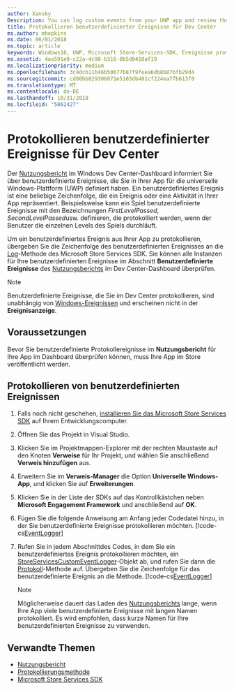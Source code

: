```yaml
---
author: Xansky
Description: You can log custom events from your UWP app and review those events in the Usage report on the Windows Dev Center dashboard.
title: Protokollieren benutzerdefinierter Ereignisse für Dev Center
ms.author: mhopkins
ms.date: 06/01/2018
ms.topic: article
keywords: Windows10, UWP, Microsoft Store-Services-SDK, Ereignisse protokollieren
ms.assetid: 4aa591e0-c22a-4c90-b316-0b5d0410af19
ms.localizationpriority: medium
ms.openlocfilehash: 3c4dcb11b46b50677b87f9feea6db8b87bfb29d4
ms.sourcegitcommit: cd00bb829306871e5103db481cf224ea7fb613f0
ms.translationtype: MT
ms.contentlocale: de-DE
ms.lasthandoff: 10/31/2018
ms.locfileid: "5862427"
---
```

# <a name="log-custom-events-for-dev-center"></a>Protokollieren benutzerdefinierter Ereignisse für Dev Center

Der [Nutzungsbericht](https://msdn.microsoft.com/windows/uwp/publish/usage-report) im Windows Dev Center-Dashboard informiert Sie über benutzerdefinierte Ereignisse, die Sie in Ihrer App für die universelle Windows-Plattform (UWP) definiert haben. Ein benutzerdefiniertes Ereignis ist eine beliebige Zeichenfolge, die ein Ereignis oder eine Aktivität in Ihrer App repräsentiert. Beispielsweise kann ein Spiel benutzerdefinierte Ereignisse mit den Bezeichnungen *FirstLevelPassed*, *SecondLevelPassed*usw. definieren, die protokolliert werden, wenn der Benutzer die einzelnen Levels des Spiels durchläuft.

Um ein benutzerdefiniertes Ereignis aus Ihrer App zu protokollieren, übergeben Sie die Zeichenfolge des benutzerdefinierten Ereignisses an die [Log](https://docs.microsoft.com/uwp/api/microsoft.services.store.engagement.storeservicescustomeventlogger.log)-Methode des Microsoft Store Services SDK. Sie können alle Instanzen für Ihre benutzerdefinierten Ereignisse im Abschnitt **Benutzerdefinierte Ereignisse** des [Nutzungsberichts](https://msdn.microsoft.com/windows/uwp/publish/usage-report) im Dev Center-Dashboard überprüfen.

> [!NOTE]
> Benutzerdefinierte Ereignisse, die Sie im Dev Center protokollieren, sind unabhängig von [Windows-Ereignissen](https://msdn.microsoft.com/library/windows/desktop/aa964766.aspx) und erscheinen nicht in der **Ereignisanzeige**.

## <a name="prerequisites"></a>Voraussetzungen

Bevor Sie benutzerdefinierte Protokollereignisse im **Nutzungsbericht** für Ihre App im Dashboard überprüfen können, muss Ihre App im Store veröffentlicht werden.

## <a name="how-to-log-custom-events"></a>Protokollieren von benutzerdefinierten Ereignissen

1. Falls noch nicht geschehen, [installieren Sie das Microsoft Store Services SDK](microsoft-store-services-sdk.md#install-the-sdk) auf Ihrem Entwicklungscomputer.

2. Öffnen Sie das Projekt in Visual Studio.

3. Klicken Sie im Projektmappen-Explorer mit der rechten Maustaste auf den Knoten **Verweise** für Ihr Projekt, und wählen Sie anschließend **Verweis hinzufügen** aus.

4. Erweitern Sie im **Verweis-Manager** die Option **Universelle Windows-App**, und klicken Sie auf **Erweiterungen**.

5. Klicken Sie in der Liste der SDKs auf das Kontrollkästchen neben **Microsoft Engagement Framework** und anschließend auf **OK**.

6. Fügen Sie die folgende Anweisung am Anfang jeder Codedatei hinzu, in der Sie benutzerdefinierte Ereignisse protokollieren möchten.
    [!code-cs[EventLogger](./code/StoreSDKSamples/cs/LogEvents.cs#EngagementNamespace)]

7. Rufen Sie in jedem Abschnittdes Codes, in dem Sie ein benutzerdefiniertes Ereignis protokollieren möchten, ein [StoreServicesCustomEventLogger](https://docs.microsoft.com/uwp/api/microsoft.services.store.engagement.storeservicescustomeventlogger.log)-Objekt ab, und rufen Sie dann die [Protokoll](https://docs.microsoft.com/uwp/api/microsoft.services.store.engagement.storeservicescustomeventlogger.log)-Methode auf. Übergeben Sie die Zeichenfolge für das benutzerdefinierte Ereignis an die Methode.
    [!code-cs[EventLogger](./code/StoreSDKSamples/cs/LogEvents.cs#Log)]

    > [!NOTE]
    > Möglicherweise dauert das Laden des [Nutzungsberichts](https://msdn.microsoft.com/windows/uwp/publish/usage-report) lange, wenn Ihre App viele benutzerdefinierte Ereignisse mit langen Namen protokolliert. Es wird empfohlen, dass kurze Namen für Ihre benutzerdefinierten Ereignisse zu verwenden. 

## <a name="related-topics"></a>Verwandte Themen

* [Nutzungsbericht](https://msdn.microsoft.com/windows/uwp/publish/usage-report)
* [Protokollierungsmethode](https://docs.microsoft.com/uwp/api/microsoft.services.store.engagement.storeservicescustomeventlogger.log)
* [Microsoft Store Services SDK](https://msdn.microsoft.com/windows/uwp/monetize/microsoft-store-services-sdk)
